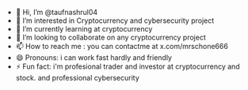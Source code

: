 - 👋 Hi, I’m @taufnashrul04
- 👀 I’m interested in Cryptocurrency and cybersecurity project
- 🌱 I’m currently learning at cryptocurrency
- 💞️ I’m looking to collaborate on any cryptocurrency project
- 📫 How to reach me : you can contactme at x.com/mrschone666
- 😄 Pronouns: i can work fast hardly and friendly
- ⚡ Fun fact: i'm profesional trader and investor at cryptocurrency and stock. and professional cybersecurity

<!---
taufnashrul04/taufnashrul04 is a ✨ special ✨ repository because its `README.md` (this file) appears on your GitHub profile.
You can click the Preview link to take a look at your changes.
--->
